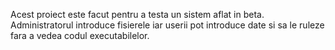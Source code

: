 Acest proiect este facut pentru a testa un sistem aflat in beta.
Administratorul introduce fisierele iar userii pot introduce date si sa le ruleze fara a vedea codul executabilelor.
